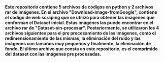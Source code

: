 #### Este repositorio contiene 5 archivos de códigos en python y 2 archivos rar de imágenes. En el archivo "Download-image-fromGoogle", contiene el código de web scraping que se utilizó para obtener las imágenes que conforman el Dataset inicial. Estas imágenes las puede encontrar en el archivo rar de "Dataset-sin-procesar". Posteriormente, se utilizaron los 4 archivos siguientes para el pre procesamiento de las imágenes, como el redimensionamiento de las mismas, la eliminación del ruido y las imágenes con tamaños muy pequeños y finalmente, la eliminación de fondo. El último archivo que consta en este repositorio, es el comprimido del dataset con las imágenes pre procesadas. 
